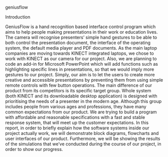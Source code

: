 geniusflow

Introduction

GeniusFlow is a hand recognition based interface control program which aims to help
people making presentations in their work or education lives. The camera will recognise
presenters’ simple hand gestures to be able to both control the presentation document, the
interface of the operating system, the default media player and PDF documents. As the
main laptop companies are moving towards KINECT integrated laptops, we chose to work
with KINECT as our camera for our project. Also, we are planning to code an add-in for
Microsoft PowerPoint which will add functions such as highlighting specific lines in
presentations, so that we would imply more gestures to our project. Simply, our aim is to
let the users to create more creative and accessible presentations by preventing them
from using simple remote controls with few button operations.
The main difference of our product from its competitors is its specific target group. Whole
system (both KINECT and its downloadable desktop application) is designed with
prioritising the needs of a presenter in the modern age. Although this group includes
people from various ages and professions, they have many common expectations from
our product. We are trying to build a program with affordable and reasonable specifications
with a fast and stable response system, that will meet up the customer expectations. In
this report, in order to briefly explain how the software systems inside our project actually
work, we will demonstrate block diagrams, flowcharts and user interfaces of our product.
Furthermore, we will be showing the results of the simulations that we’ve conducted during
the course of our project, in order to show our progress.
